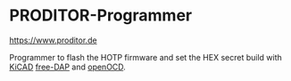 # PRODITOR-Programmer

https://www.proditor.de

Programmer to flash the HOTP firmware and set the HEX secret build with [KiCAD](https://www.kicad.org/) [free-DAP](https://github.com/ataradov/free-dap) and [openOCD](https://openocd.org/).
